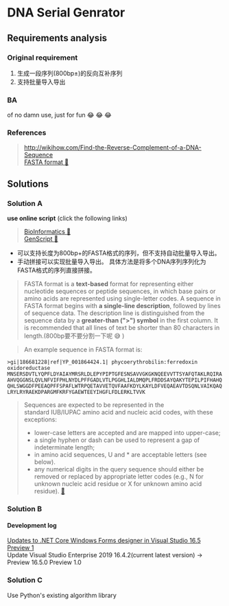 # DNA Serial Genrator
## Requirements analysis

### Original requirement

1. 生成一段序列(800bp±)的反向互补序列
1. 支持批量导入导出

### BA

of no damn use, just for fun :joy: :joy: :joy:

### References

> <http://wikihow.com/Find-the-Reverse-Complement-of-a-DNA-Sequence>  
> [FASTA format :link:](https://en.wikipedia.org/wiki/FASTA_format)  

## Solutions

### Solution A

**use online script** (click the following links)
> [BioInformatics :link: ](http://www.bioinformatics.org/sms/rev_comp.html)  
> [GenScript :link: ](https://www.genscript.com/sms2/rev_comp.html)  

* 可以支持长度为800bp+的FASTA格式的序列，但不支持自动批量导入导出。
* 手动拼接可以实现批量导入导出。
具体方法是将多个DNA序列序列化为FASTA格式的序列直接拼接。
> FASTA format is a **text-based** format for representing either nucleotide sequences or peptide sequences, in which base pairs or amino acids are represented using single-letter codes. 
> A sequence in FASTA format begins with **a single-line description**, followed by lines of sequence data. 
> The description line is distinguished from the sequence data by a **greater-than (">") symbol** in the first column. It is recommended that all lines of text be shorter than 80 characters in length.(800bp要不要分割一下呢 :sweat_smile: )

> An example sequence in FASTA format is:
```
>gi|186681228|ref|YP_001864424.1| phycoerythrobilin:ferredoxin oxidoreductase
MNSERSDVTLYQPFLDYAIAYMRSRLDLEPYPIPTGFESNSAVVGKGKNQEEVVTTSYAFQTAKLRQIRA
AHVQGGNSLQVLNFVIFPHLNYDLPFFGADLVTLPGGHLIALDMQPLFRDDSAYQAKYTEPILPIFHAHQ
QHLSWGGDFPEEAQPFFSPAFLWTRPQETAVVETQVFAAFKDYLKAYLDFVEQAEAVTDSQNLVAIKQAQ
LRYLRYRAEKDPARGMFKRFYGAEWTEEYIHGFLFDLERKLTVVK
```
> Sequences are expected to be represented in the standard IUB/IUPAC amino acid and nucleic acid codes, with these exceptions:
> * lower-case letters are accepted and are mapped into upper-case;
> * a single hyphen or dash can be used to represent a gap of indeterminate length;
> * in amino acid sequences, U and * are acceptable letters (see below).
> * any numerical digits in the query sequence should either be removed or replaced by appropriate letter codes (e.g., N for unknown nucleic acid residue or X for unknown amino acid residue).
> [:link:](https://zhanglab.ccmb.med.umich.edu/FASTA/)  


### Solution B

#### Development log
[Updates to .NET Core Windows Forms designer in Visual Studio 16.5 Preview 1](https://devblogs.microsoft.com/dotnet/updates-to-net-core-windows-forms-designer-in-visual-studio-16-5-preview-1/)  
Update Visual Studio Enterprise 2019 16.4.2(current latest version) -> Preview 16.5.0 Preview 1.0


### Solution C

Use Python's existing algorithm library